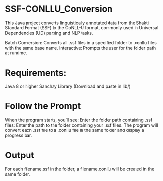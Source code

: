 # SSF-CONLLU_Conversion

This Java project converts linguistically annotated data from the Shakti Standard Format (SSF) to the CoNLL-U format, commonly used in Universal Dependencies (UD) parsing and NLP tasks.

Batch Conversion: Converts all .ssf files in a specified folder to .conllu files with the same base name.
Interactive: Prompts the user for the folder path at runtime.

# Requirements:
Java 8 or higher
Sanchay Library (Download and paste in lib/)

# Follow the Prompt
When the program starts, you’ll see:
  Enter the folder path containing .ssf files:
Enter the path to the folder containing your .ssf files. The program will convert each .ssf file to a .conllu file in the same folder and display a progress bar.

# Output
For each filename.ssf in the folder, a filename.conllu will be created in the same folder.
